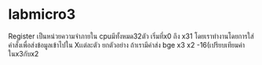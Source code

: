 # labmicro3
Register เป็นหน่วยความจำภายใน cpuมีทั้งหมด32ตัว เริ่มที่x0 ถึง x31 
โดยเราทำงานโดยการใส่คำสั่งเพื่อส่งข้อมูลเข้าไปใน Xเเต่ละตัว
ยกตัวอย่าง ถ้าเรามีคำส่ง bge x3 x2 -16(เปรียบเทียมค่าในx3กับx2
